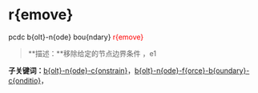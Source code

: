 # r{emove}
pcdc b{olt}-n{ode} bou{ndary} <span style='color: red;'>r{emove}</span>
> **描述：**移除给定的节点边界条件
，e1

**子关键词：**[b{olt}-n{ode}-c{onstrain}](b{olt}-n{ode}/bou{ndary}/r{emove}/b{olt}-n{ode}-c{onstrain}/)，[b{olt}-n{ode}-f{orce}-b{oundary}-c{onditio}](b{olt}-n{ode}/bou{ndary}/r{emove}/b{olt}-n{ode}-f{orce}-b{oundary}-c{onditio}/)，

